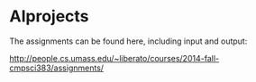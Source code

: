 # AIprojects

The assignments can be found here, including input and output:

http://people.cs.umass.edu/~liberato/courses/2014-fall-cmpsci383/assignments/
